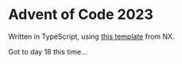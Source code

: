# Advent of Code 2023

Written in TypeScript, using [this template](https://github.com/nrwl/ts-aoc-starter) from NX.

Got to day 18 this time...
